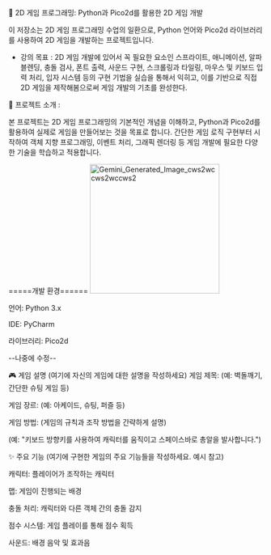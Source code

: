 🚀 2D 게임 프로그래밍:
 Python과 Pico2d를 활용한 2D 게임 개발


이 저장소는 2D 게임 프로그래밍 수업의 일환으로, Python 언어와 Pico2d 라이브러리를 사용하여 2D 게임을 개발하는 프로젝트입니다.


- 강의 목표 : 2D 게임 개발에 있어서 꼭 필요한 요소인 스프라이트, 애니메이션, 알파 블렌딩, 충돌 검사, 폰트 출력, 사운드 구현, 
스크롤링과 타일링, 마우스 및 키보드 입력 처리, 입자 시스템 등의 구현 기법을 실습을 통해서 익히고, 이를 기반으로 직접 2D 게임을 제작해봄으로써 게임 개발의 기초를 완성한다.


📖 프로젝트 소개 :

본 프로젝트는 2D 게임 프로그래밍의 기본적인 개념을 이해하고, Python과 Pico2d를 활용하여 실제로 게임을 만들어보는 것을 목표로 합니다. 간단한 게임 로직 구현부터 시작하여 객체 지향 프로그래밍, 이벤트 처리, 그래픽 렌더링 등 게임 개발에 필요한 다양한 기술을 학습하고 적용합니다.

=====개발 환경======
<img width="256" height="256" alt="Gemini_Generated_Image_cws2wccws2wccws2" src="https://github.com/user-attachments/assets/ab89dc06-124a-4177-b790-61741e1c99c4" />

언어: Python 3.x


IDE: PyCharm


라이브러리: Pico2d


--나중에 수정--

🎮 게임 설명 (여기에 자신의 게임에 대한 설명을 작성하세요)
게임 제목: (예: 벽돌깨기, 간단한 슈팅 게임 등)

게임 장르: (예: 아케이드, 슈팅, 퍼즐 등)

게임 방법: (게임의 규칙과 조작 방법을 간략하게 설명)

(예: "키보드 방향키를 사용하여 캐릭터를 움직이고 스페이스바로 총알을 발사합니다.")

✨ 주요 기능
(여기에 구현한 게임의 주요 기능들을 작성하세요. 예시 참고)

캐릭터: 플레이어가 조작하는 캐릭터

맵: 게임이 진행되는 배경

충돌 처리: 캐릭터와 다른 객체 간의 충돌 감지

점수 시스템: 게임 플레이를 통해 점수 획득

사운드: 배경 음악 및 효과음
